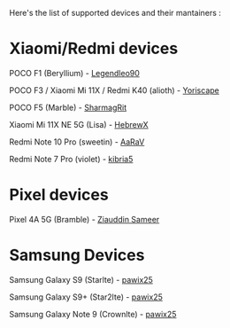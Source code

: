 Here's the list of supported devices and their mantainers :

# Xiaomi/Redmi devices

POCO F1 (Beryllium) - [Legendleo90](https://t.me/Legendleo90)

POCO F3 / Xiaomi Mi 11X / Redmi K40 (alioth) - [Yoriscape](https://t.me/Yoriscape)

POCO F5 (Marble) - [SharmagRit](https://t.me/SharmagRit)

Xiaomi Mi 11X NE 5G (Lisa) - [HebrewX](https://t.me/HebrewX)

Redmi Note 10 Pro (sweetin) - [AaRaV](https://t.me/aarav_x)

Redmi Note 7 Pro (violet) - [kibria5](https://t.me/kibria5)

# Pixel devices

Pixel 4A 5G (Bramble) - [Ziauddin Sameer](https://t.me/Ziauddin_Sameer)

# Samsung Devices 

Samsung Galaxy S9 (Starlte) - [pawix25](https://t.me/pawix25)

Samsung Galaxy S9+ (Star2lte) - [pawix25](https://t.me/pawix25)

Samsung Galaxy Note 9 (Crownlte) - [pawix25](https://t.me/pawix25)